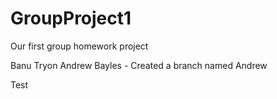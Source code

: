 # GroupProject1
Our first group homework project

Banu Tryon
Andrew Bayles - Created a branch named Andrew

Test
